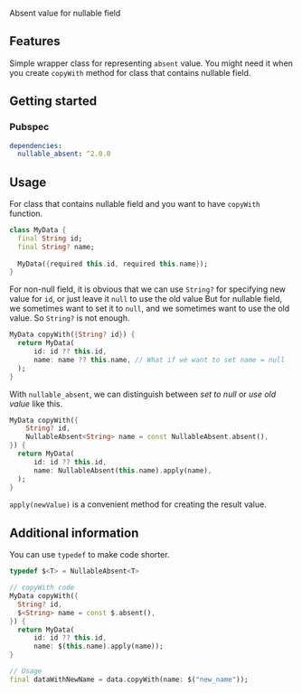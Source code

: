 Absent value for nullable field

## Features

Simple wrapper class for representing `absent` value. You might need it when you create `copyWith`
method for class that contains nullable field.

## Getting started

### Pubspec

```yaml
dependencies:
  nullable_absent: ^2.0.0
```

## Usage

For class that contains nullable field and you want to have `copyWith` function. 
```dart
class MyData {
  final String id;
  final String? name;
  
  MyData({required this.id, required this.name});
}
```
For non-null field, it is obvious that we can use `String?` for specifying new value for `id`, or
just leave it `null` to use the old value
But for nullable field, we sometimes want to set it to `null`, and we sometimes want to use the old
value. So `String?` is not enough.
```dart
MyData copyWith({String? id}) {
  return MyData(
      id: id ?? this.id, 
      name: name ?? this.name, // What if we want to set name = null
  );
}
```
With `nullable_absent`, we can distinguish between *set to null* or *use old value* like this. 
```dart
MyData copyWith({
    String? id,
    NullableAbsent<String> name = const NullableAbsent.absent(),
}) {
  return MyData(
      id: id ?? this.id, 
      name: NullableAbsent(this.name).apply(name),
  );
}
```
`apply(newValue)` is a convenient method for creating the result value.

## Additional information

You can use `typedef` to make code shorter.
```dart
typedef $<T> = NullableAbsent<T>

// copyWith code
MyData copyWith({
  String? id,
  $<String> name = const $.absent(),
}) {
  return MyData(
      id: id ?? this.id, 
      name: $(this.name).apply(name));
}

// Usage
final dataWithNewName = data.copyWith(name: $("new_name"));
```
